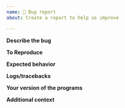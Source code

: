 ```yaml
---
name: 🐛 Bug report
about: Create a report to help us improve

---
```


**Describe the bug**
<!-- A clear and concise description of what the bug is. -->

**To Reproduce**   
<!-- Reproduce the behavior.

1. Have certain environment
2. Run given code snippet in a certain way
3. See some behavior described -->

**Expected behavior**
<!-- A clear and concise description of what you expected to happen. -->

**Logs/tracebacks**
<!-- If applicable, add logs/tracebacks to help explain your problem. -->

**Your version of the programs**
<!-- Attach your version of the multidict distribution and python versions. -->

**Additional context**
<!-- Add any other context about the problem here. -->
